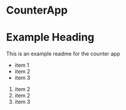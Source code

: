 # CounterApp
# Example Heading
This is an example readme for the counter app

* item 1
* item 2
* item 3
1. item 2
2. item 2
3. item 3

